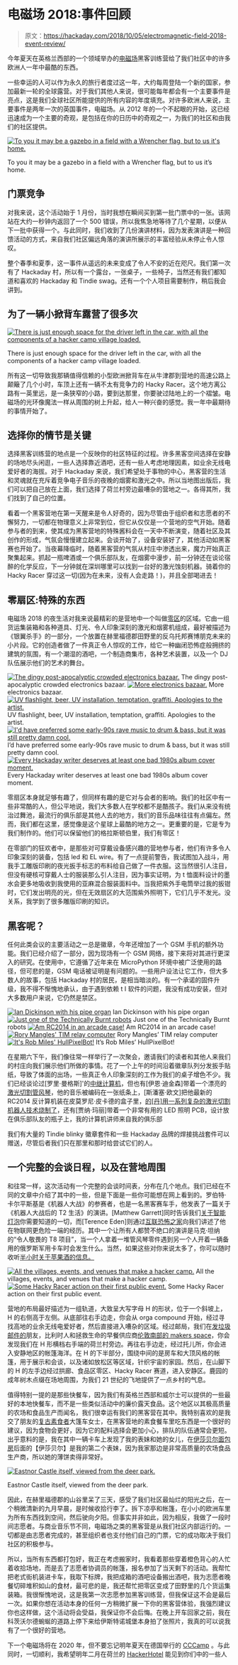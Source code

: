 # 电磁场 2018:事件回顾

> 原文：<https://hackaday.com/2018/10/05/electromagnetic-field-2018-event-review/>

今年夏天在英格兰西部的一个领域举办的[电磁场](https://www.emfcamp.org/)黑客训练营给了我们社区中的许多欧洲人一年中最酷的东西。

一些幸运的人可以作为永久的旅行者度过这一年，大约每周登陆一个新的国家，参加最新一轮的全球露营。对于我们其他人来说，很可能每年都会有一个主要事件是亮点，这是我们全球社区所能提供的所有内容的年度填充。对许多欧洲人来说，主要事件是两年一次的英国事件，电磁场。从 2012 年的一个不起眼的开始，这已经迅速成为一个主要的奇观，是包括在你的日历中的奇观之一，为我们的社区和由我们的社区提供。

[![To you it may be a gazebo in a field with a Wrencher flag, but to us it's home.](img/a10771f5ac12de4459f4f4c7ea13049b.png)](https://hackaday.com/wp-content/uploads/2018/09/emf2018-village.jpg)

To you it may be a gazebo in a field with a Wrencher flag, but to us it’s home.

## 门票竞争

对我来说，这个活动始于 1 月份，当时我想在瞬间买到第一批门票中的一张。该网站在大约一秒钟内返回了一个 500 错误，所以我焦急地等待了几个星期，以便从下一批中获得一个。与此同时，我们收到了几份演讲材料，因为发表演讲是一种回馈活动的方式，来自我们社区偏远角落的演讲所展示的丰富经验从未停止令人惊叹。

整个春季和夏季，这一事件从遥远的未来变成了令人不安的近在咫尺。我们第一次有了 Hackaday 村，所以有一个露台，一张桌子，一些椅子，当然还有我们都知道和喜欢的 Hackaday 和 Tindie swag。还有一个个人项目需要制作，稍后我会讲到。

## 为了一辆小掀背车露营了很多次

[![There is just enough space for the driver left in the car, with all the components of a hacker camp village loaded.](img/f0ef1b487983c79f9381470ab1f4e2fc.png)](https://hackaday.com/wp-content/uploads/2018/09/emf2018-car.jpg)

There is just enough space for the driver left in the car, with all the components of a hacker camp village loaded.

所有这一切导致我那辆值得信赖的小型欧洲掀背车在从牛津郡到营地的高速公路上颠簸了几个小时，车顶上还有一辆不太有竞争力的 Hacky Racer。这个地方离公路有一英里远，是一条狭窄的小路，要到达那里，你要驶过陆地上的一个褶皱。电磁场的光环像魔法一样从周围的树上升起，给人一种兴奋的感觉。我一年中最期待的事情开始了。

## 选择你的情节是关键

选择黑客训练营的地点是一个反映你的社区特征的过程。许多黑客空间选择在安静的场地尽头闲逛，一些人选择靠近酒吧，还有一些人考虑地理因素，如业余无线电爱好者的海拔。对于 Hackaday 来说，我们希望处于事物的中心，黑客营的生活和灵魂就在充斥着竞争电子音乐的夜晚的烟雾和激光之中。所以当地图出版后，我们可以把自己放在上面，我们选择了荷兰村旁边最嘈杂的营地之一。各得其所，我们找到了自己的位置。

看着一个黑客营地在第一天醒来是令人好奇的，因为尽管由于组织者和志愿者的不懈努力，一切都在物理意义上非常到位，但它从仅仅是一个营地的空气开始。随着参与者的到来，使其成为黑客营地的特殊酱料会在一天中不断演变，随着社区及其创作的形成，气氛会慢慢建立起来。会谈开始了，设备安装好了，其他活动如黑客赛也开始了。当夜幕降临时，随着黑客营的气氛从村庄中渗透出来，魔力开始真正聚集起来。抓起一瓶啤酒或一个俱乐部队友，在烟雾中漫步，前一分钟还在谈论宿醉的化学反应，下一分钟就在深圳哪里可以找到一台好的激光蚀刻机器。骑着你的 Hacky Racer 穿过这一切(因为在未来，没有人会走路！)，并且全部喝进去！

## 零扇区:特殊的东西

电磁场 2018 的夜生活对我来说最精彩的是营地中一个叫做[零区](https://benjamin.computer/posts/2018-09-10-EMF-Cybar.html)的区域。它由一组货运集装箱和各种道具、灯光、令人印象深刻的激光和烟雾机组成，最好被描述为《银翼杀手》的一部分，一个放置在赫里福德郡田野里的反乌托邦赛博朋克未来的小片段。它的创造者做了一件真正令人惊叹的工作，给它一种幽闭恐怖症般拥挤的建筑的氛围，有一个潮湿的酒吧，一个制造商集市，各种艺术装置，以及一个 DJ 队伍展示他们的艺术的舞台。

 [![The dingy post-apocalyptic crowded electronics bazaar.](img/6e66625b748f5208fcf540229ee8df95.png "emf2018-nullsector4")](https://hackaday.com/2018/10/05/electromagnetic-field-2018-event-review/emf2018-nullsector4/) The dingy post-apocalyptic crowded electronics bazaar. [![More electronics bazaar.](img/6e44f34e7bfaf449a5ebb0abf91539fe.png "emf2018-nullsector5")](https://hackaday.com/2018/10/05/electromagnetic-field-2018-event-review/emf2018-nullsector5/) More electronics bazaar. [![UV flashlight, beer, UV installation, temptation, graffiti. Apologies to the artist.](img/a16d0109c7c7fce478f63bb50dcbefbd.png "emf2018-nullsector2")](https://hackaday.com/2018/10/05/electromagnetic-field-2018-event-review/emf2018-nullsector2/) UV flashlight, beer, UV installation, temptation, graffiti. Apologies to the artist. [![I'd have preferred some early-90s rave music to drum & bass, but it was still pretty damn cool.](img/cd280c94e4195906ff963a2f741dd6b1.png "emf2018-nullsector1")](https://hackaday.com/2018/10/05/electromagnetic-field-2018-event-review/emf2018-nullsector1/) I’d have preferred some early-90s rave music to drum & bass, but it was still pretty damn cool. [![Every Hackaday writer deserves at least one bad 1980s album cover moment.](img/2aaf9555db7a53a8ae8799a9f5778c42.png "emf2018-nullsector3")](https://hackaday.com/2018/10/05/electromagnetic-field-2018-event-review/emf2018-nullsector3/) Every Hackaday writer deserves at least one bad 1980s album cover moment.

零扇区本身就足够有趣了，但同样有趣的是它对与会者的影响。我们的社区中有一些非常酷的人，但公平地说，我们大多数人在学校都不是酷孩子。我们从来没有统治过舞池，最流行的俱乐部是其他人去的地方，我们的音乐品味往往有点偏左。然而，我们都在这里，感觉像是这个星球上最酷的地方之一。更重要的是，它是专为我们制作的。他们可以保留他们的格拉斯顿伯里，我们有零区！

在零部门的狂欢者中，是那些对可穿戴设备感兴趣的营地参与者，他们有许多令人印象深刻的装备，包括 led 和 EL wire。有了一点提前警告，我试图加入战斗，用我手工雕版印刷的夜光扳手标志的布料给自己做了一件衣服。这当然很引人注目，但没有硬核可穿戴人士的服装那么引人注目，因为事实证明，为 t 恤面料设计的墨水会更多地吸收到我使用的亚麻混合服装面料中。当我把紫外手电筒举过我的扳钳时，它们发出明亮的光，但在无效扇区的大范围紫外照明下，它们几乎不发光。没关系，我学到了很多雕版印刷的知识。

## 黑客呢？

任何此类会议的主要活动之一总是徽章，今年还增加了一个 GSM 手机的额外功能。我们已经介绍了一部分，因为现场有一个 GSM 网络，接下来将对其进行更深入的研究。在使用中，它遵循了近年来在 MicroPython 环境中被广泛使用的路径，但可悲的是，GSM 电话被证明是有问题的。一些用户设法让它工作，但大多数人的故事，包括 Hackaday 村的居民，是相当暗淡的。有一个承诺的固件升级，我不得不惭愧地承认，由于遇到依赖 t I 软件的问题，我没有成功安装，但对大多数用户来说，它仍然是禁区。

 [![Ian Dickinson with his pipe organ](img/1f8d4c026847cd0de793c120b088b1fa.png "emf2018-bringahacl5")](https://i0.wp.com/hackaday.com/wp-content/uploads/2018/09/emf2018-bringahacl5.jpg?ssl=1) Ian Dickinson with his pipe organ [![Just one of the Technically Burnt robots](img/0f8526c3e04b13fbf988fc20b4d03133.png "emf2018-bringahacl4")](https://i0.wp.com/hackaday.com/wp-content/uploads/2018/09/emf2018-bringahacl4.jpg?ssl=1) Just one of the Technically Burnt robots [![Am RC2014 in an arcade case!](img/a405765558fc2b8bef0e2671993f4a4e.png "emf2018-bringahacl3")](https://i0.wp.com/hackaday.com/wp-content/uploads/2018/09/emf2018-bringahacl3.jpg?ssl=1) Am RC2014 in an arcade case! [![Rory Mangles' TIM relay computer](img/4aee246029febfb5009301a4f1dd8ba9.png "emf2018-bringahacl2")](https://i0.wp.com/hackaday.com/wp-content/uploads/2018/09/emf2018-bringahacl2.jpg?ssl=1) Rory Mangles’ TIM relay computer [![It's Rob Miles' HullPixelBot!](img/98edec685bb825ffbc0ecc410fbb7e7d.png "emf2018-bringahacl1")](https://i0.wp.com/hackaday.com/wp-content/uploads/2018/09/emf2018-bringahacl1.jpg?ssl=1) It’s Rob Miles’ HullPixelBot!

在星期六下午，我们像往常一样举行了一次聚会，邀请我们的读者和其他人来我们的村庄向我们展示他们所做的事情。花了一个上午的时间沿着徽章队列分发扳手贴纸，导致了体面的出场，一些真正令人印象深刻的工作为我们的桌子增色不少。我们已经谈论过[罗里·曼格斯]'的[中继计算机](https://hackaday.com/2018/09/08/electromagnetic-field-tim-a-relay-computer/)，但也有[伊恩·迪金森]带着一个漂亮的[激光切割管风琴](https://www.youtube.com/watch?v=-GC3tJzbuYo)，他的音乐被编码在一张纸条上，[斯潘塞·欧文]把他最新的 RC2014 反计算机装在皮莫罗尼·皮卡德的盒子里，[的[丹]用一系列复杂的激光切割机器人技术烧制了](https://technicallyburnt.co.uk/)，还有[贾纳·玛丽]带着一个非常有用的 LED 照明 PCB，设计放在俱乐部队友的瓶子上，我的计算机讲师来自我的俱乐部

我们有大量的 Tindie blinky 徽章套件和一些 Hackaday 品牌的焊接挑战套件可以赠送，尽管后者我们只在那里和那时给尝试它们的人。

## 一个完整的会谈日程，以及在营地周围

和往常一样，这次活动有一个完整的会谈时间表，分布在几个地点。我们已经在不同的文章中介绍了其中的一些，但是下面是一些你可能想在网上看到的。罗伯特·卡尔平斯基是《机器人大战》的参赛者，也是一名黑客赛车手，他发表了一篇关于《机器人大战后的 T2 生活》的演讲。[Matthew Garrett]同时告诉我们[关于智能灯泡](https://media.ccc.de/v/emf2018-131-everything-you-never-wanted-to-know-about-smart-lightbulbs)你需要知道的一切，而[Terence Eden]则通过[互联恐怖之家](https://media.ccc.de/v/emf2018-1-the-connected-house-of-horrors)向我们讲述了他在物联网更危险一端的经历。其中一个让所有人都赞不绝口的演讲是马克·坦纳的“令人敬畏的 T8 项目”，当一个人拿着一堆管风琴零件遇到另一个人开着一辆备用的俄罗斯军用卡车时会发生什么。当然，如果这些对你来说太多了，你可以随时收听[半小时关于苹果酒的信息。](https://media.ccc.de/v/emf2018-107-making-and-understanding-real-cider)

 [![All the villages, events, and venues that make a hacker camp.](img/677a95997246e15dde14400a46256189.png "emf2018-map")](https://i0.wp.com/hackaday.com/wp-content/uploads/2018/09/emf2018-map.jpg?ssl=1) All the villages, events, and venues that make a hacker camp. [![Some Hacky Racer action on their first public event.](img/fed1a607d5ec3ad7e8d23481013aebb3.png "emf2018-hackyracers")](https://i0.wp.com/hackaday.com/wp-content/uploads/2018/09/emf2018-hackyracers.jpg?ssl=1) Some Hacky Racer action on their first public event.

营地的布局最好描述为一组轨道，大致呈大写字母 H 的形状，位于一个斜坡上，H 的右侧高于左侧。从底部往右手边走，你会从 orga compound 开始，经过寻找高地的业余无线电爱好者，然后直接进入嘈杂的区域。经过邮局，我们在[发垃圾邮件的](https://www.fizzpop.org.uk/)朋友，比利时人和拯救生命的早餐供应商[伦敦南部的 makers space](https://southlondonmakerspace.org/)，你会发现我们在 H 形横档右手端的荷兰村旁边。再往右手边走，经过托儿所，你会进入安静地区的帐篷海洋。在 H 的下半部分，围绕中间的是房车和大顶风格的帐篷，用于展示和会谈，以及诸如放松区等区域，针织宇宙的家园。然后，在山脚下的 H 的左手边经过拱廊、食品区零区、Hacky Racer 赛道，进入安静区。鹿园的成年树木点缀在场地周围，为我们 21 世纪的飞地提供了一点乡村的气息。

值得特别一提的是那些快餐车，因为我们有英格兰西部和威尔士可以提供的一些最好的本地快餐车，而不是一些类似活动中的廉价露天食品。这个地区以其极高质量的农场和食品生产而闻名，我们很幸运有我们的黑客营在其中。我特别喜欢的是我交了朋友的[复古素食者](https://en-gb.facebook.com/pages/category/Festival/The-Vintage-Vegan-Catering-Company-1708949449152306/)大篷车女士，在黑客营地的素食餐车里吃东西是一个很好的建议，因为食物会更好，因为它的配料选择会更加小心，排队的队伍通常会更短。出乎意料的是，我在其中一辆卡车上发现了我的表妹和她的女儿，在[伊莎贝尔面包房](http://www.isabelsbakehouse.com/)后面的【伊莎贝尔】是我的第二个表妹，因为我家那边是非常高质量的农场食品生产商，所以她的薄饼卖得非常好。

[![Eastnor Castle itself, viewed from the deer park.](img/a415d0b532abc1d31e1ec45924a7b312.png)](https://hackaday.com/wp-content/uploads/2018/09/emf2018-eastnor-castle.jpg)

Eastnor Castle itself, viewed from the deer park.

因此，在赫里福德郡的山谷里呆了三天，感受了我们社区最灿烂的阳光之后，在一个稍微清新的九月早晨，是时候收拾行李了。拆下凉亭和帐篷，在小小的欧洲车里为所有东西找到空间，然后驶向夕阳。但事实并非如此，因为相反，我做了一段时间志愿者。与商业音乐节不同，电磁场之类的黑客营是从我们社区内部运行的。一切都是由志愿者完成的，甚至组织者也支付他们自己的门票，它的成功取决于我们社区的积极参与。

所以，当所有东西都打包好，我正在考虑搬家时，我看着那些穿着橙色背心的人忙着收拾场地，而是去了志愿者协调员的帐篷，报名参加了当天剩下的活动。我帮忙把老式街机装进卡车，我取下标牌，我把成箱的酒吧设备搬出酒吧，我为志愿者晚餐切碎堆积如山的食材，最可悲的是，我还帮忙把零区变成了田野里的几个货运集装箱。我很惭愧地说，这是我第一次志愿参加黑客训练营，但我保证这不会是最后一次。如果你想在活动本身的任何一方稍微扩展一下你的黑客营体验，我强烈建议你也这样做，这个活动将会受益，我保证你不会后悔。在晚上开车回家之前，我在科茨沃尔德蜿蜒的道路上停下来给伊斯特诺城堡本身拍了张照片，我真的可以说我有了一个很好的营地。

下一个电磁场将在 2020 年，但不要忘记明年夏天在德国举行的 [CCCamp](https://en.wikipedia.org/wiki/Chaos_Communication_Camp) 。与此同时，一切顺利，我希望明年二月在荷兰的 [HackerHotel](https://hackerhotel.nl/) 能见到你们中的一些人